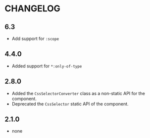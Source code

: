 # CHANGELOG

## 6.3

- Add support for `:scope`

## 4.4.0

- Added support for `*:only-of-type`

## 2.8.0

- Added the `CssSelectorConverter` class as a non-static API for the component.
- Deprecated the `CssSelector` static API of the component.

## 2.1.0

- none
